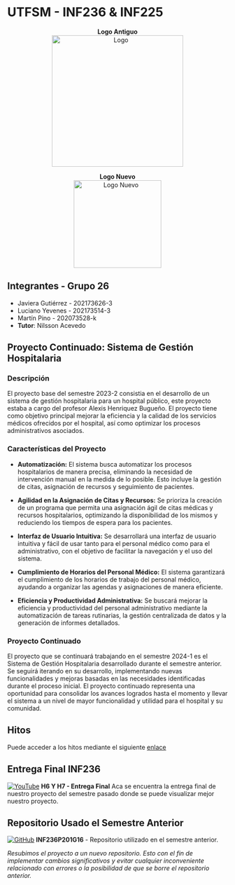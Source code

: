 # UTFSM - INF236 & INF225

<p align="center">
  <div align="center"><b>Logo Antiguo</b></div>
   <div align="center"><img src="https://github.com/TheSonGori/UTFSM-INF236-INF225/blob/main/client/public/Hospital.png" alt="Logo " width="300"></div>
</p>

<p align="center">
  <div align="center"><b>Logo Nuevo</b></div>
   <div align="center"><img src="https://github.com/TheSonGori/UTFSM-INF236-INF225/blob/main/client/public/ReadmeLogoNew.png" alt="Logo Nuevo" width="200"></div>
</p>


## Integrantes - Grupo 26
* Javiera Gutiérrez - 202173626-3
* Luciano Yevenes - 202173514-3
* Martín Pino - 202073528-k
* **Tutor**: Nilsson Acevedo

## Proyecto Continuado: Sistema de Gestión Hospitalaria

### Descripción

El proyecto base del semestre 2023-2 consistia en el desarrollo de un sistema de gestión hospitalaria para un hospital público, este proyecto estaba a cargo del profesor Alexis Henriquez Bugueño. El proyecto tiene como objetivo principal mejorar la eficiencia y la calidad de los servicios médicos ofrecidos por el hospital, así como optimizar los procesos administrativos asociados.

### Características del Proyecto

* **Automatización:** El sistema busca automatizar los procesos hospitalarios de manera precisa, eliminando la necesidad de intervención manual en la medida de lo posible. Esto incluye la gestión de citas, asignación de recursos y seguimiento de pacientes.

* **Agilidad en la Asignación de Citas y Recursos:** Se prioriza la creación de un programa que permita una asignación ágil de citas médicas y recursos hospitalarios, optimizando la disponibilidad de los mismos y reduciendo los tiempos de espera para los pacientes.

* **Interfaz de Usuario Intuitiva:** Se desarrollará una interfaz de usuario intuitiva y fácil de usar tanto para el personal médico como para el administrativo, con el objetivo de facilitar la navegación y el uso del sistema.

* **Cumplimiento de Horarios del Personal Médico:** El sistema garantizará el cumplimiento de los horarios de trabajo del personal médico, ayudando a organizar las agendas y asignaciones de manera eficiente.

* **Eficiencia y Productividad Administrativa:** Se buscará mejorar la eficiencia y productividad del personal administrativo mediante la automatización de tareas rutinarias, la gestión centralizada de datos y la generación de informes detallados.

### Proyecto Continuado

El proyecto que se continuará trabajando en el semestre 2024-1 es el Sistema de Gestión Hospitalaria desarrollado durante el semestre anterior. Se seguirá iterando en su desarrollo, implementando nuevas funcionalidades y mejoras basadas en las necesidades identificadas durante el proceso inicial. El proyecto continuado representa una oportunidad para consolidar los avances logrados hasta el momento y llevar el sistema a un nivel de mayor funcionalidad y utilidad para el hospital y su comunidad.

## Hitos

Puede acceder a los hitos mediante el siguiente [enlace](https://github.com/TheSonGori/UTFSM-INF236-INF225/wiki/HITOS)

## Entrega Final INF236

[![YouTube](https://upload.wikimedia.org/wikipedia/commons/thumb/4/42/YouTube_icon_%282013-2017%29.png/30px-YouTube_icon_%282013-2017%29.png)](https://www.youtube.com/watch?v=uOO9HsSicqI&ab_channel=ComaEtilicoINF236) **H6 Y H7 - Entrega Final** Aca se encuentra la entrega final de nuestro proyecto del semestre pasado donde se puede visualizar mejor nuestro proyecto.


## Repositorio Usado el Semestre Anterior

[![GitHub](https://img.shields.io/badge/GitHub-100000?style=for-the-badge&logo=github&logoColor=white)](https://github.com/Nachops/INF236P201G16) **INF236P201G16** - Repositorio utilizado en el semestre anterior.


*Resubimos el proyecto a un nuevo repositorio. Esto con el fin de implementar cambios significativos y evitar cualquier inconveniente relacionado con errores o la posibilidad de que se borre el repositorio anterior.*
